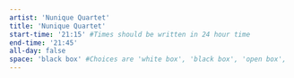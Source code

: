 ```yaml
---
artist: 'Nunique Quartet'
title: 'Nunique Quartet'
start-time: '21:15' #Times should be written in 24 hour time
end-time: '21:45'
all-day: false
space: 'black box' #Choices are 'white box', 'black box', 'open box', 'grounds'
---
```

<!-- Description -->

<!-- Bio -->
